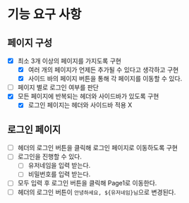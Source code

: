 # 기능 요구 사항

## 페이지 구성

- [x] 최소 3개 이상의 페이지를 가지도록 구현
  - [x] 여러 개의 페이지가 언제든 추가될 수 있다고 생각하고 구현
  - [x] 사이드 바의 페이지 버튼을 통해 각 페이지를 이동할 수 있다.
- [ ] 페이지 별로 로그인 여부를 판단
- [x] 모든 페이지에 반복되는 헤더와 사이드바가 있도록 구현
  - [x] 로그인 페이지는 헤더와 사이드바 적용 X

## 로그인 페이지

- [ ] 헤더의 로그인 버튼을 클릭해 로그인 페이지로 이동하도록 구현
- [ ] 로그인을 진행할 수 있다.
  - [ ] 유저네임을 입력 받는다.
  - [ ] 비밀번호를 입력 받는다.
- [ ] 모두 입력 후 로그인 버튼을 클릭해 Page1로 이동한다.
- [ ] 헤더의 로그인 버튼이 `안녕하세요, ${유저네임}님`으로 변경된다.
